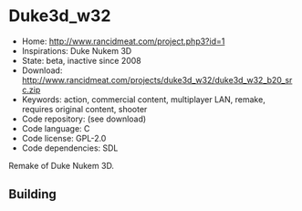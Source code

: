 # Duke3d_w32

- Home: http://www.rancidmeat.com/project.php3?id=1
- Inspirations: Duke Nukem 3D
- State: beta, inactive since 2008
- Download: http://www.rancidmeat.com/projects/duke3d_w32/duke3d_w32_b20_src.zip
- Keywords: action, commercial content, multiplayer LAN, remake, requires original content, shooter
- Code repository: (see download)
- Code language: C
- Code license: GPL-2.0
- Code dependencies: SDL

Remake of Duke Nukem 3D.

## Building
